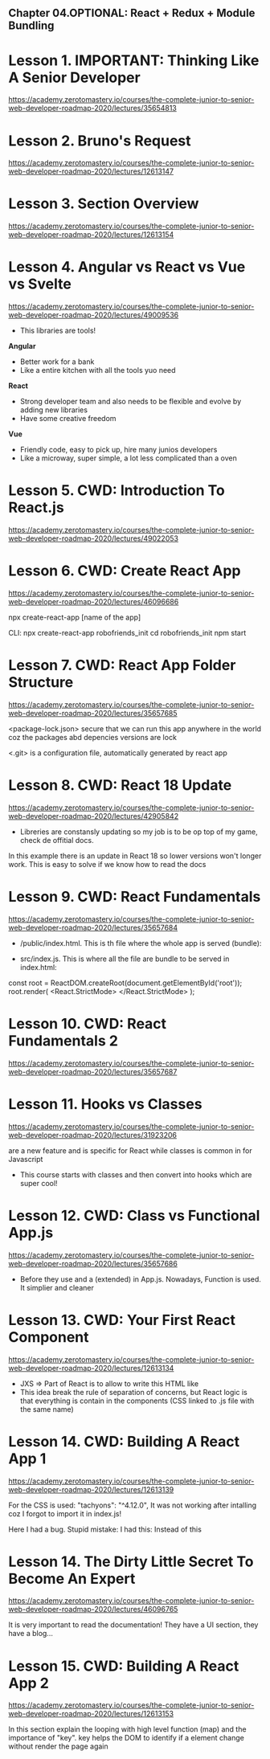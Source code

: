 ## Chapter 04.OPTIONAL: React + Redux + Module Bundling

# Lesson 1. IMPORTANT: Thinking Like A Senior Developer

https://academy.zerotomastery.io/courses/the-complete-junior-to-senior-web-developer-roadmap-2020/lectures/35654813

# Lesson 2. Bruno's Request

https://academy.zerotomastery.io/courses/the-complete-junior-to-senior-web-developer-roadmap-2020/lectures/12613147

# Lesson 3. Section Overview

https://academy.zerotomastery.io/courses/the-complete-junior-to-senior-web-developer-roadmap-2020/lectures/12613154

# Lesson 4. Angular vs React vs Vue vs Svelte

https://academy.zerotomastery.io/courses/the-complete-junior-to-senior-web-developer-roadmap-2020/lectures/49009536

- This libraries are tools!

**Angular**
<Props>

- Better work for a bank
- Like a entire kitchen with all the tools yuo need

<Cons>

**React**
<Props>

- Strong developer team and also needs to be flexible and evolve by adding new libraries
- Have some creative freedom

<Cons>

**Vue**
<Props>

- Friendly code, easy to pick up, hire many junios developers
- Like a microway, super simple, a lot less complicated than a oven

<Cons>

# Lesson 5. CWD: Introduction To React.js

https://academy.zerotomastery.io/courses/the-complete-junior-to-senior-web-developer-roadmap-2020/lectures/49022053

# Lesson 6. CWD: Create React App

https://academy.zerotomastery.io/courses/the-complete-junior-to-senior-web-developer-roadmap-2020/lectures/46096686

npx create-react-app [name of the app]

CLI:
npx create-react-app robofriends_init
cd robofriends_init
npm start

# Lesson 7. CWD: React App Folder Structure

https://academy.zerotomastery.io/courses/the-complete-junior-to-senior-web-developer-roadmap-2020/lectures/35657685

<package-lock.json> secure that we can run this app anywhere in the world coz the packages abd depencies versions are lock

<.git> is a configuration file, automatically generated by react app

# Lesson 8. CWD: React 18 Update

https://academy.zerotomastery.io/courses/the-complete-junior-to-senior-web-developer-roadmap-2020/lectures/42905842

- Libreries are constansly updating so my job is to be op top of my game, check de offitial docs.

In this example there is an update in React 18 so lower versions won't longer work. This is easy to solve if we know how to read the docs

# Lesson 9. CWD: React Fundamentals

https://academy.zerotomastery.io/courses/the-complete-junior-to-senior-web-developer-roadmap-2020/lectures/35657684

- /public/index.html. This is th file where the whole app is served (bundle):

    <div id="root"></div>

- src/index.js. This is where all the file are bundle to be served in index.html:

const root = ReactDOM.createRoot(document.getElementById('root'));
root.render(
<React.StrictMode>
<App />
</React.StrictMode>
);

# Lesson 10. CWD: React Fundamentals 2

https://academy.zerotomastery.io/courses/the-complete-junior-to-senior-web-developer-roadmap-2020/lectures/35657687

# Lesson 11. Hooks vs Classes

https://academy.zerotomastery.io/courses/the-complete-junior-to-senior-web-developer-roadmap-2020/lectures/31923206

<Hooks> are a new feature and is specific for React while classes is common in for Javascript

- This course starts with classes and then convert into hooks which are super cool!

# Lesson 12. CWD: Class vs Functional App.js

https://academy.zerotomastery.io/courses/the-complete-junior-to-senior-web-developer-roadmap-2020/lectures/35657686

- Before they use <class> and a <subclass> (extended) in App.js. Nowadays, Function is used. It simplier and cleaner

# Lesson 13. CWD: Your First React Component

https://academy.zerotomastery.io/courses/the-complete-junior-to-senior-web-developer-roadmap-2020/lectures/12613134

- JXS => Part of React is to allow to write this HTML like
- This idea break the rule of separation of concerns, but React logic is that everything is contain in the components (CSS linked to .js file with the same name)

# Lesson 14. CWD: Building A React App 1

https://academy.zerotomastery.io/courses/the-complete-junior-to-senior-web-developer-roadmap-2020/lectures/12613139

For the CSS is used: "tachyons": "^4.12.0",
It was not working after intalling coz I forgot to import it in index.js!

Here I had a bug. Stupid mistake:
I had this:
<Card id={robots.id[0]} name={robots.name[0]} email={robots.email[0]}/>
Instead of this
<Card id={robots[0].id} name={robots[0].name} email={robots[0].email}/>

# Lesson 14. The Dirty Little Secret To Become An Expert

https://academy.zerotomastery.io/courses/the-complete-junior-to-senior-web-developer-roadmap-2020/lectures/46096765

It is very important to read the documentation! They have a UI section, they have a blog...

# Lesson 15. CWD: Building A React App 2

https://academy.zerotomastery.io/courses/the-complete-junior-to-senior-web-developer-roadmap-2020/lectures/12613153

In this section explain the looping with high level function (map) and the importance of "key". key helps the DOM to identify if a element change without render the page again
